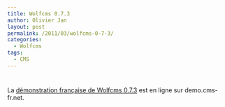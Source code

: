 ```yaml
---
title: Wolfcms 0.7.3
author: Olivier Jan
layout: post
permalink: /2011/03/wolfcms-0-7-3/
categories:
  - Wolfcms
tags:
  - CMS
---
```

# 

La [démonstration française de Wolfcms 0.7.3][1] est en ligne sur demo.cms-fr.net.

 [1]: /demo/wolfcms/